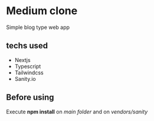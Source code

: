 # Medium clone

Simple blog type web app

## techs used
- Nextjs
- Typescript
- Tailwindcss
- Sanity.io

## Before using
Execute **npm install** on *main folder* and on *vendors/sanity*